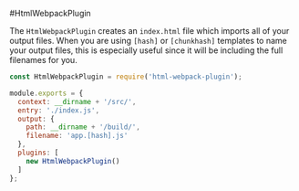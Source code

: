 #HtmlWebpackPlugin

The `HtmlWebpackPlugin` creates an `index.html` file which imports all of your output files. When you are using `[hash]` or `[chunkhash]` templates to name your output files, this is especially useful since it will be including the full filenames for you.

```javascript
const HtmlWebpackPlugin = require('html-webpack-plugin');

module.exports = {
  context: __dirname + '/src/',
  entry: './index.js',
  output: {
    path: __dirname + '/build/',
    filename: 'app.[hash].js'
  },
  plugins: [
    new HtmlWebpackPlugin()
  ]
};
```
